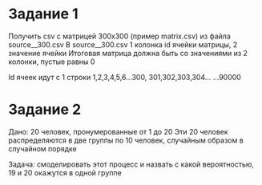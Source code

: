 # Задание 1

Получить csv с матрицей 300х300 (пример matrix.csv) из файла source__300.csv
В source__300.csv 1 колонка id ячейки матрицы, 2 значение ячейки
Итоговая матрица должна быть со значениями из 2 колонки, пустые равны 0

Id ячеек идут с 1 строки
1,2,3,4,5,6...300,
301,302,303,304...
...90000

# Задание 2

Дано:
	20 человек, пронумерованные от 1 до 20
	Эти 20 человек распределяются в две группы по 10 человек, случайным образом в случайном порядке

Задача:
	смоделировать этот процесс и назвать с какой вероятностью, 19 и 20 окажутся в одной группе